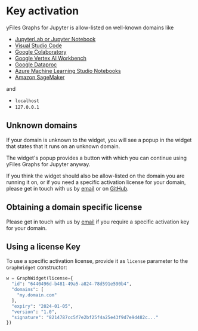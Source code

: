 # Key activation

yFiles Graphs for Jupyter is allow-listed on well-known domains like

- [JupyterLab or Jupyter Notebook](https://jupyter.org/)
- [Visual Studio Code](https://code.visualstudio.com/)
- [Google Colaboratory](https://colab.research.google.com/)
- [Google Vertex AI Workbench](https://cloud.google.com/vertex-ai)
- [Google Dataproc](https://cloud.google.com/dataproc)
- [Azure Machine Learning Studio Notebooks](https://azure.microsoft.com/en-us/products/machine-learning/)
- [Amazon SageMaker](https://aws.amazon.com/sagemaker/)

and

- `localhost`
- `127.0.0.1`

## Unknown domains

If your domain is unknown to the widget, you will see a popup in the widget that states that it runs on an unknown
domain.

The widget's popup provides a button with which you can continue using yFiles Graphs for Jupyter anyway.

If you think the widget should also be allow-listed on the domain you are running it on, or if you need a specific
activation license for your domain, please get in touch with us 
by [email](mailto:contact@yworks.com?subject=yFiles%20Graphs%20For%20Jupyter%20-%20Domain%20license%20request) or 
on [GitHub](https://github.com/yWorks/yfiles-jupyter-graphs/discussions/).

## Obtaining a domain specific license 

Please get in touch with us 
by [email](mailto:contact@yworks.com?subject=yFiles%20Graphs%20For%20Jupyter%20-%20Domain%20license%20request) if 
you require a specific activation key for your domain.

## Using a license Key

To use a specific activation license, provide it as `license` parameter to the `GraphWidget` constructor:

```python
w = GraphWidget(license={
  "id": "6440496d-b481-49a5-a824-78d591e590b4",
  "domains": [
    "my.domain.com"
  ],
  "expiry": "2024-01-05",
  "version": "1.0",
  "signature": "8214787cc5f7e2bf25f4a25e43f9d7e9d482c..."
})
```